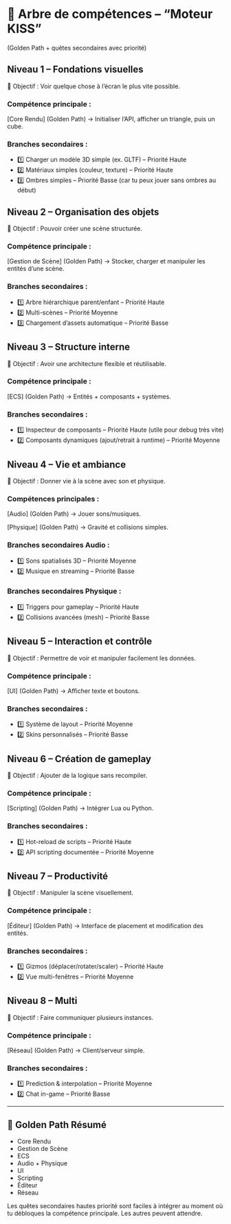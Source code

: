 # 🌳 Arbre de compétences – “Moteur KISS”

(Golden Path + quêtes secondaires avec priorité)

## Niveau 1 – Fondations visuelles

🎯 Objectif : Voir quelque chose à l’écran le plus vite possible.

### Compétence principale :

[Core Rendu] (Golden Path) → Initialiser l’API, afficher un triangle, puis un cube.

### Branches secondaires :
- 1️⃣ Charger un modèle 3D simple (ex. GLTF) – Priorité Haute
- 2️⃣ Matériaux simples (couleur, texture) – Priorité Haute
- 3️⃣ Ombres simples – Priorité Basse (car tu peux jouer sans ombres au début)

## Niveau 2 – Organisation des objets

🎯 Objectif : Pouvoir créer une scène structurée.

### Compétence principale :

[Gestion de Scène] (Golden Path) → Stocker, charger et manipuler les entités d’une scène.

### Branches secondaires :
- 1️⃣ Arbre hiérarchique parent/enfant – Priorité Haute
- 2️⃣ Multi-scènes – Priorité Moyenne
- 3️⃣ Chargement d’assets automatique – Priorité Basse

## Niveau 3 – Structure interne

🎯 Objectif : Avoir une architecture flexible et réutilisable.

### Compétence principale :

[ECS] (Golden Path) → Entités + composants + systèmes.

### Branches secondaires :
- 1️⃣ Inspecteur de composants – Priorité Haute (utile pour debug très vite)
- 2️⃣ Composants dynamiques (ajout/retrait à runtime) – Priorité Moyenne

## Niveau 4 – Vie et ambiance

🎯 Objectif : Donner vie à la scène avec son et physique.

### Compétences principales :

[Audio] (Golden Path) → Jouer sons/musiques.

[Physique] (Golden Path) → Gravité et collisions simples.

### Branches secondaires Audio :
- 1️⃣ Sons spatialisés 3D – Priorité Moyenne
- 2️⃣ Musique en streaming – Priorité Basse

### Branches secondaires Physique :
- 1️⃣ Triggers pour gameplay – Priorité Haute
- 2️⃣ Collisions avancées (mesh) – Priorité Basse

## Niveau 5 – Interaction et contrôle

🎯 Objectif : Permettre de voir et manipuler facilement les données.

### Compétence principale :

[UI] (Golden Path) → Afficher texte et boutons.

### Branches secondaires :
- 1️⃣ Système de layout – Priorité Moyenne
- 2️⃣ Skins personnalisés – Priorité Basse

## Niveau 6 – Création de gameplay

🎯 Objectif : Ajouter de la logique sans recompiler.

### Compétence principale :

[Scripting] (Golden Path) → Intégrer Lua ou Python.

### Branches secondaires :
- 1️⃣ Hot-reload de scripts – Priorité Haute
- 2️⃣ API scripting documentée – Priorité Moyenne

## Niveau 7 – Productivité

🎯 Objectif : Manipuler la scène visuellement.

### Compétence principale :

[Éditeur] (Golden Path) → Interface de placement et modification des entités.

### Branches secondaires :
- 1️⃣ Gizmos (déplacer/rotater/scaler) – Priorité Haute
- 2️⃣ Vue multi-fenêtres – Priorité Moyenne

## Niveau 8 – Multi

🎯 Objectif : Faire communiquer plusieurs instances.

### Compétence principale :

[Réseau] (Golden Path) → Client/serveur simple.

### Branches secondaires :
- 1️⃣ Prediction & interpolation – Priorité Moyenne
- 2️⃣ Chat in-game – Priorité Basse

---

## 📜 Golden Path Résumé

- Core Rendu
- Gestion de Scène
- ECS
- Audio + Physique
- UI
- Scripting
- Éditeur
- Réseau

Les quêtes secondaires hautes priorité sont faciles à intégrer au moment où tu débloques la compétence principale. Les autres peuvent attendre.
